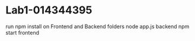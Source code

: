 # Lab1-014344395

run npm install on Frontend and Backend folders
node app.js backend
npm start frontend
